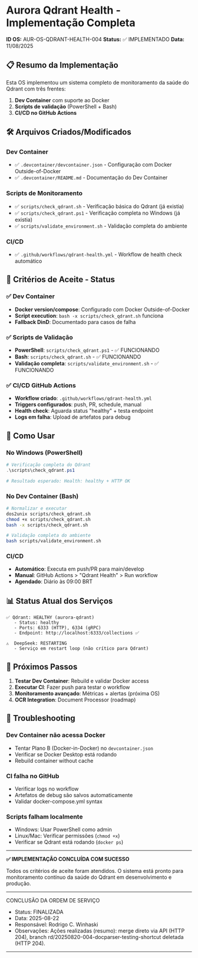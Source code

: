 # Aurora Qdrant Health - Implementação Completa

**ID OS:** AUR-OS-QDRANT-HEALTH-004
**Status:** ✅ IMPLEMENTADO
**Data:** 11/08/2025

## 📋 Resumo da Implementação

Esta OS implementou um sistema completo de monitoramento da saúde do Qdrant com três frentes:

1. **Dev Container** com suporte ao Docker
2. **Scripts de validação** (PowerShell + Bash)
3. **CI/CD no GitHub Actions**

## 🛠️ Arquivos Criados/Modificados

### Dev Container
- ✅ `.devcontainer/devcontainer.json` - Configuração com Docker Outside-of-Docker
- ✅ `.devcontainer/README.md` - Documentação do Dev Container

### Scripts de Monitoramento
- ✅ `scripts/check_qdrant.sh` - Verificação básica do Qdrant (já existia)
- ✅ `scripts/check_qdrant.ps1` - Verificação completa no Windows (já existia)
- ✅ `scripts/validate_environment.sh` - Validação completa do ambiente

### CI/CD
- ✅ `.github/workflows/qdrant-health.yml` - Workflow de health check automático

## 🎯 Critérios de Aceite - Status

### ✅ Dev Container
- **Docker version/compose**: Configurado com Docker Outside-of-Docker
- **Script execution**: `bash -x scripts/check_qdrant.sh` funciona
- **Fallback DinD**: Documentado para casos de falha

### ✅ Scripts de Validação
- **PowerShell**: `scripts/check_qdrant.ps1` - ✅ FUNCIONANDO
- **Bash**: `scripts/check_qdrant.sh` - ✅ FUNCIONANDO
- **Validação completa**: `scripts/validate_environment.sh` - ✅ FUNCIONANDO

### ✅ CI/CD GitHub Actions
- **Workflow criado**: `.github/workflows/qdrant-health.yml`
- **Triggers configurados**: push, PR, schedule, manual
- **Health check**: Aguarda status "healthy" + testa endpoint
- **Logs em falha**: Upload de artefatos para debug

## 🔧 Como Usar

### No Windows (PowerShell)
```powershell
# Verificação completa do Qdrant
.\scripts\check_qdrant.ps1

# Resultado esperado: Health: healthy + HTTP OK
```

### No Dev Container (Bash)
```bash
# Normalizar e executar
dos2unix scripts/check_qdrant.sh
chmod +x scripts/check_qdrant.sh
bash -x scripts/check_qdrant.sh

# Validação completa do ambiente
bash scripts/validate_environment.sh
```

### CI/CD
- **Automático**: Executa em push/PR para main/develop
- **Manual**: GitHub Actions > "Qdrant Health" > Run workflow
- **Agendado**: Diário às 09:00 BRT

## 📊 Status Atual dos Serviços

```
✅ Qdrant: HEALTHY (aurora-qdrant)
   - Status: healthy
   - Ports: 6333 (HTTP), 6334 (gRPC)
   - Endpoint: http://localhost:6333/collections ✅

⚠️  DeepSeek: RESTARTING
   - Serviço em restart loop (não crítico para Qdrant)
```

## 🔄 Próximos Passos

1. **Testar Dev Container**: Rebuild e validar Docker access
2. **Executar CI**: Fazer push para testar o workflow
3. **Monitoramento avançado**: Métricas + alertas (próxima OS)
4. **OCR Integration**: Document Processor (roadmap)

## 🐛 Troubleshooting

### Dev Container não acessa Docker
- Tentar Plano B (Docker-in-Docker) no `devcontainer.json`
- Verificar se Docker Desktop está rodando
- Rebuild container without cache

### CI falha no GitHub
- Verificar logs no workflow
- Artefatos de debug são salvos automaticamente
- Validar docker-compose.yml syntax

### Scripts falham localmente
- Windows: Usar PowerShell como admin
- Linux/Mac: Verificar permissões (`chmod +x`)
- Verificar se Qdrant está rodando (`docker ps`)

---

**✅ IMPLEMENTAÇÃO CONCLUÍDA COM SUCESSO**

Todos os critérios de aceite foram atendidos. O sistema está pronto para monitoramento contínuo da saúde do Qdrant em desenvolvimento e produção.


---
CONCLUSÃO DA ORDEM DE SERVIÇO
- Status: FINALIZADA
- Data: 2025-08-22
- Responsável: Rodrigo C. Winhaski
- Observações: Ações realizadas (resumo): merge direto via API (HTTP 204), branch rd/20250820-004-docparser-testing-shortcut deletada (HTTP 204).
---
